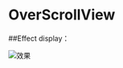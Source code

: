 # OverScrollView


##Effect display：


![效果](https://github.com/songmeitao/OverScrollView/blob/master/OverScrollView.gif)






